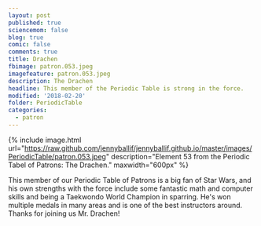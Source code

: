 ```yaml
---
layout: post
published: true
sciencemom: false
blog: true
comic: false
comments: true
title: Drachen
fbimage: patron.053.jpeg
imagefeature: patron.053.jpeg
description: The Drachen
headline: This member of the Periodic Table is strong in the force.
modified: '2018-02-20'
folder: PeriodicTable
categories:
  - patron
---
```


{% include image.html url="https://raw.github.com/jennyballif/jennyballif.github.io/master/images/PeriodicTable/patron.053.jpeg" description="Element 53 from the Periodic Tabel of Patrons: The Drachen." maxwidth="600px" %}

This member of our Periodic Table of Patrons is a big fan of Star Wars, and his own strengths with the force include some fantastic math and computer skills and being a Taekwondo World Champion in sparring. He's won multiple medals in many areas and is one of the best instructors around. Thanks for joining us Mr. Drachen!

